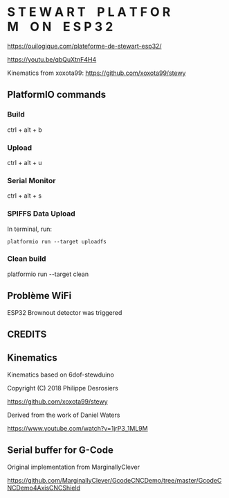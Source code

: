 # S T E W A R T    P L A T F O R M    O N    E S P 3 2

<https://ouilogique.com/plateforme-de-stewart-esp32/>

<https://youtu.be/qbQuXtnF4H4>

Kinematics from xoxota99: https://github.com/xoxota99/stewy




## PlatformIO commands

### Build
ctrl + alt + b

### Upload
ctrl + alt + u

### Serial Monitor
ctrl + alt + s

### SPIFFS Data Upload
In terminal, run:

    platformio run --target uploadfs

### Clean build
platformio run --target clean

## Problème WiFi

ESP32 Brownout detector was triggered



## CREDITS

## Kinematics

Kinematics based on 6dof-stewduino

Copyright (C) 2018  Philippe Desrosiers

https://github.com/xoxota99/stewy

Derived from the work of Daniel Waters

https://www.youtube.com/watch?v=1jrP3_1ML9M


## Serial buffer for G-Code

Original implementation from MarginallyClever

https://github.com/MarginallyClever/GcodeCNCDemo/tree/master/GcodeCNCDemo4AxisCNCShield
